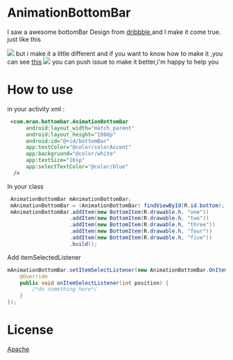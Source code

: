 # AnimationBottomBar

I saw a awesome bottomBar Design from [dribbble](https://dribbble.com/shots/2071319-GIF-of-the-Tapbar-Interactions),and I make it come true.
just like this
  
![](http://oe38oe3ti.bkt.clouddn.com/17-9-6/16156701.jpg)
but i make it a little different
and if you want to know how to make it ,you can see [this](https://mran.github.io/2017/09/08/%E5%81%9A%E4%B8%80%E4%B8%AAbottomBar/)
![](http://oe38oe3ti.bkt.clouddn.com/17-9-8/53454480.jpg)
you can push issue to make it better,i'm happy to help you
# How to use
in your activity xml :
```xml
 <com.mran.bottombar.AnimationBottomBar
      android:layout_width="match_parent"
      android:layout_height="100dp"
      android:id="@+id/bottomBar"
      app:textColor="@color/colorAccent"
      app:backgruond="@color/white"
      app:textSize="16sp"
      app:selectTextColor="@color/blue"
  />
```
In your class
```java
 AnimationBottomBar mAnimationBottomBar;
 mAnimationBottomBar = (AnimationBottomBar) findViewById(R.id.bottom);
 mAnimationBottomBar.addItem(new BottomItem(R.drawable.h, "one"))
                    .addItem(new BottomItem(R.drawable.h, "two"))
                    .addItem(new BottomItem(R.drawable.h, "three"))
                    .addItem(new BottomItem(R.drawable.h, "four"))
                    .addItem(new BottomItem(R.drawable.h, "five"))
                    .build();
```
Add itemSelectedListener
```java
mAnimationBottomBar.setItemSelectListener(new AnimationBottomBar.OnItemSelectListener() {
    @Override
    public void onItemSelectListener(int position) {
        /*do something here*/
    }
});
```
# License
[Apache](http://www.apache.org/licenses/LICENSE-2.0.html)